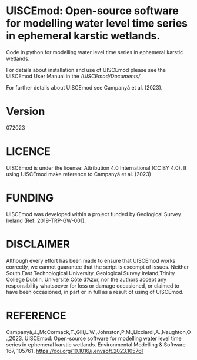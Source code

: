 # UISCEmod: Open-source software for modelling water level time series in ephemeral karstic wetlands.

Code in python for modelling water level time series in ephemeral karstic wetlands.

For details about installation and use of UISCEmod please see the UISCEmod User Manual in the
*/UISCEmod/Documents/* 

For further details about UISCEmod see Campanyà et al. (2023).

# Version
072023

# LICENCE
UISCEmod is under the license: Attribution 4.0 International (CC BY 4.0).
If using UISCEmod make reference to Campanyà et al. (2023)

# FUNDING
UISCEmod was developed within a project funded by Geological Survey Ireland 
(Ref: 2019-TRP-GW-001). 

# DISCLAIMER
Although every effort has been made to ensure that UISCEmod works correctly,
we cannot guarantee that the script is excempt of issues. Neither 
South East Technological University, Geological Survey Ireland,Trinity College Dublin,
Université Côte d’Azur, nor the authors accept any responsibility whatsoever for loss or damage 
occasioned, or claimed to have been occasioned, in part or in full as a 
result of using of UISCEmod.

# REFERENCE
Campanyà,J.,McCormack,T.,Gill,L.W.,Johnston,P.M.,Licciardi,A.,Naughton,O.,2023. 
UISCEmod: Open-source software for modelling water level time series in 
ephemeral karstic wetlands. Environmental Modelling & Software 167, 105761.
https://doi.org/10.1016/j.envsoft.2023.105761
